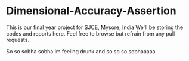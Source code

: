 # Dimensional-Accuracy-Assertion

This is our final year project for SJCE, Mysore, India
We'll be storing the codes and reports here.
Feel free to browse but refrain from any pull requests.

So so sobha sobha
im feeling drunk and so so so sobhaaaaa
